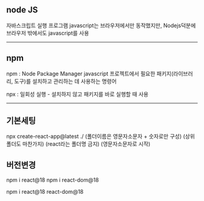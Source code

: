 ## node JS

자바스크립트 실행 프로그램
javascript는 브라우저에서만 동작했지만,
Nodejs덕분에 브라우저 밖에서도 javascript를 사용

---

## npm

npm : Node Package Manager
javascript 프로젝트에서 필요한 패키지(라이브러리, 도구)를
설치하고 관리하는 데 사용하는 명령어

npx : 일회성 실행 - 설치하지 않고 패키지를 바로 실행할 때 사용

---

## 기본세팅

npx create-react-app@latest ./
(폴더이름은 영문자소문자 + 숫자로만 구성)
(상위폴더도 마찬가지)
(react라는 폴더명 금지)
(영문자소문자로 시작)

## 버전변경
npm i react@18 
npm i react-dom@18

npm i react@18 react-dom@18
